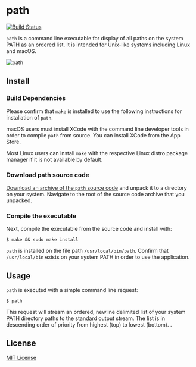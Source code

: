 # path

[![Build Status](https://travis-ci.org/chrissimpkins/path.svg?branch=master)](https://travis-ci.org/chrissimpkins/path)

`path` is a command line executable for display of all paths on the system PATH as an ordered list. It is intended for Unix-like systems including Linux and macOS.

![path](https://user-images.githubusercontent.com/4249591/34450807-036fe1b6-ece2-11e7-9841-69c175ecc5b3.png)

## Install

### Build Dependencies

Please confirm that `make` is installed to use the following instructions for installation of `path`. 

macOS users must install XCode with the command line developer tools in order to compile `path` from source. You can install XCode from the App Store.

Most Linux users can install `make` with the respective Linux distro package manager if it is not available by default.

### Download path source code

[Download an archive of the `path` source code](https://github.com/chrissimpkins/path/releases/latest) and unpack it to a directory on your system.  Navigate to the root of the source code archive that you unpacked.

### Compile the executable

Next, compile the executable from the source code and install with:

```text
$ make && sudo make install
```

`path` is installed on the file path `/usr/local/bin/path`. Confirm that `/usr/local/bin` exists on your system PATH in order to use the application.

## Usage

`path` is executed with a simple command line request:

```text
$ path
```

This request will stream an ordered, newline delimited list of your system PATH directory paths to the standard output stream. The list is in descending order of priority from highest (top) to lowest (bottom).
.
## License

[MIT License](https://github.com/chrissimpkins/path/blob/master/LICENSE)